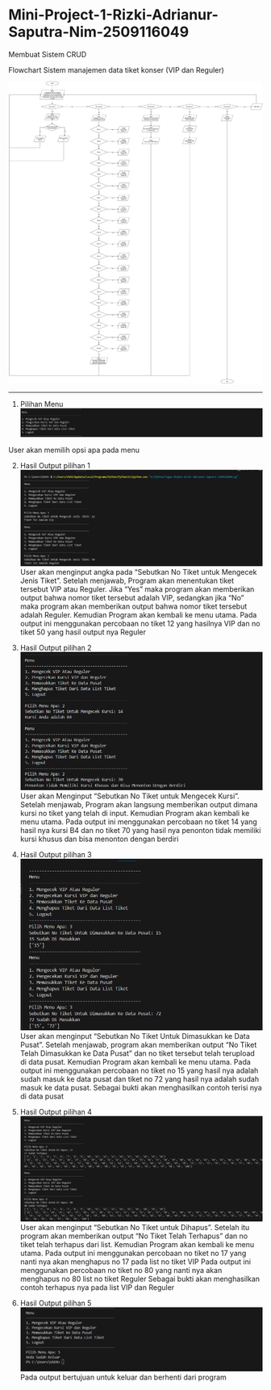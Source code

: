 # Mini-Project-1-Rizki-Adrianur-Saputra-Nim-2509116049
Membuat Sistem CRUD

Flowchart Sistem manajemen data tiket konser (VIP dan Reguler)

![img alt](https://github.com/rizkiadrianurs/Mini-Project-1-Rizki-Adrianur-Saputra-Nim-2509116049/blob/ab67ef2395aa9a22fc8d1d8083e19fe0bf359485/Flochart%20MinPro.jpg)

--------------------------------------------------------------------------------------------------------------------------------------------------------------------

1. Pilihan Menu
![img alt](https://github.com/rizkiadrianurs/Mini-Project-1-Rizki-Adrianur-Saputra-Nim-2509116049/blob/48993756f1dd3bdeb99b37d55a2ae21957727e79/Screenshot%202025-09-14%20222743.png)

User akan memilih opsi apa pada menu

2. Hasil Output pilihan 1
![img alt](https://github.com/rizkiadrianurs/Mini-Project-1-Rizki-Adrianur-Saputra-Nim-2509116049/blob/94b2973a3f3a37405db014a191108556fe60691c/Screenshot%202025-09-14%20211257.png)
User akan menginput angka pada “Sebutkan No Tiket untuk Mengecek Jenis Tiket”. Setelah menjawab, Program akan menentukan tiket tersebut VIP atau Reguler. Jika “Yes” maka program akan memberikan output bahwa nomor tiket tersebut adalah  VIP, sedangkan jika “No” maka program akan memberikan output bahwa nomor tiket tersebut adalah Reguler. Kemudian Program akan kembali ke menu utama.
Pada output ini menggunakan percobaan no tiket 12 yang hasilnya VIP dan no tiket 50 yang hasil output nya Reguler

3. Hasil Output pilihan 2
![img alt](https://github.com/rizkiadrianurs/Mini-Project-1-Rizki-Adrianur-Saputra-Nim-2509116049/blob/94b2973a3f3a37405db014a191108556fe60691c/Screenshot%202025-09-14%20211314.png)
          User akan Menginput “Sebutkan No Tiket untuk Mengecek Kursi”. Setelah menjawab, Program akan langsung memberikan output dimana kursi no tiket yang telah di input. Kemudian Program akan kembali ke menu utama.
Pada output ini menggunakan percobaan no tiket 14 yang hasil nya kursi B4 dan no tiket 70 yang hasil nya penonton tidak memiliki kursi khusus dan bisa menonton  dengan berdiri

5. Hasil Output pilihan 3
![img alt](https://github.com/rizkiadrianurs/Mini-Project-1-Rizki-Adrianur-Saputra-Nim-2509116049/blob/94b2973a3f3a37405db014a191108556fe60691c/Screenshot%202025-09-14%20211350.png) 
        User akan menginput “Sebutkan No Tiket Untuk Dimasukkan ke Data Pusat”. Setelah menjawab, program akan memberikan output “No Tiket Telah Dimasukkan ke Data Pusat” dan no tiket tersebut telah terupload di data pusat. Kemudian Program akan kembali ke menu utama.
Pada output ini menggunakan percobaan no tiket no 15 yang hasil nya adalah sudah masuk ke data pusat dan tiket no 72  yang hasil nya adalah sudah masuk ke data     pusat.
Sebagai bukti akan menghasilkan contoh terisi nya di data pusat

6. Hasil Output pilihan 4
![img alt](https://github.com/rizkiadrianurs/Mini-Project-1-Rizki-Adrianur-Saputra-Nim-2509116049/blob/97f6a9ebb0ec736229ca3694413eed555534e9b5/Screenshot%202025-09-14%20215136.png)
User akan menginput “Sebutkan No Tiket untuk Dihapus”. Setelah itu program akan memberikan output “No Tiket  Telah Terhapus” dan no tiket telah terhapus dari list. Kemudian Program akan kembali ke menu utama.
Pada output ini menggunakan percobaan no tiket no 17 yang nanti nya akan menghapus no 17 pada list no tiket VIP
Pada output ini menggunakan percobaan no tiket no 80 yang nanti nya akan menghapus no 80 list no tiket Reguler
Sebagai bukti akan menghasilkan contoh terhapus nya pada list VIP dan Reguler

7. Hasil Output pilihan 5
![img alt](https://github.com/rizkiadrianurs/Mini-Project-1-Rizki-Adrianur-Saputra-Nim-2509116049/blob/97f6a9ebb0ec736229ca3694413eed555534e9b5/Screenshot%202025-09-14%20215152.png)
Pada output bertujuan untuk keluar dan berhenti dari program




